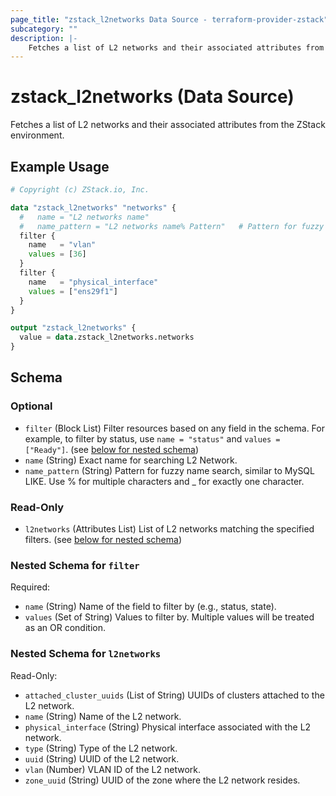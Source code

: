 ```yaml
---
page_title: "zstack_l2networks Data Source - terraform-provider-zstack"
subcategory: ""
description: |-
    Fetches a list of L2 networks and their associated attributes from the ZStack environment.
---
```


# zstack_l2networks (Data Source)

Fetches a list of L2 networks and their associated attributes from the ZStack environment.

## Example Usage

```terraform
# Copyright (c) ZStack.io, Inc.

data "zstack_l2networks" "networks" {
  #   name = "L2 networks name"
  #   name_pattern = "L2 networks name% Pattern"   # Pattern for fuzzy name search, similar to MySQL LIKE. Use % for multiple characters and _ for exactly one character.
  filter {
    name   = "vlan"
    values = [36]
  }
  filter {
    name   = "physical_interface"
    values = ["ens29f1"]
  }
}

output "zstack_l2networks" {
  value = data.zstack_l2networks.networks
}
```

<!-- schema generated by tfplugindocs -->
## Schema

### Optional

- `filter` (Block List) Filter resources based on any field in the schema. For example, to filter by status, use `name = "status"` and `values = ["Ready"]`. (see [below for nested schema](#nestedblock--filter))
- `name` (String) Exact name for searching L2 Network.
- `name_pattern` (String) Pattern for fuzzy name search, similar to MySQL LIKE. Use % for multiple characters and _ for exactly one character.

### Read-Only

- `l2networks` (Attributes List) List of L2 networks matching the specified filters. (see [below for nested schema](#nestedatt--l2networks))

<a id="nestedblock--filter"></a>
### Nested Schema for `filter`

Required:

- `name` (String) Name of the field to filter by (e.g., status, state).
- `values` (Set of String) Values to filter by. Multiple values will be treated as an OR condition.


<a id="nestedatt--l2networks"></a>
### Nested Schema for `l2networks`

Read-Only:

- `attached_cluster_uuids` (List of String) UUIDs of clusters attached to the L2 network.
- `name` (String) Name of the L2 network.
- `physical_interface` (String) Physical interface associated with the L2 network.
- `type` (String) Type of the L2 network.
- `uuid` (String) UUID of the L2 network.
- `vlan` (Number) VLAN ID of the L2 network.
- `zone_uuid` (String) UUID of the zone where the L2 network resides.



